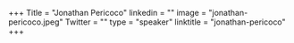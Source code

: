 +++
Title = "Jonathan Pericoco"
linkedin = ""
image = "jonathan-pericoco.jpeg"
Twitter = ""
type = "speaker"
linktitle = "jonathan-pericoco"
+++